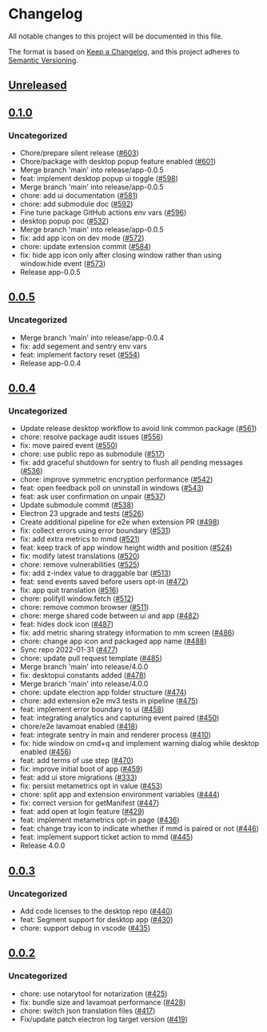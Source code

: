 # Changelog
All notable changes to this project will be documented in this file.

The format is based on [Keep a Changelog](https://keepachangelog.com/en/1.0.0/),
and this project adheres to [Semantic Versioning](https://semver.org/spec/v2.0.0.html).

## [Unreleased]

## [0.1.0]
### Uncategorized
- Chore/prepare silent release ([#603](https://github.com/MetaMask/metamask-desktop/pull/603))
- Chore/package with desktop popup feature enabled ([#601](https://github.com/MetaMask/metamask-desktop/pull/601))
- Merge branch 'main' into release/app-0.0.5
- feat: implement desktop popup ui toggle ([#598](https://github.com/MetaMask/metamask-desktop/pull/598))
- Merge branch 'main' into release/app-0.0.5
- chore: add ui documentation ([#581](https://github.com/MetaMask/metamask-desktop/pull/581))
- chore: add submodule doc ([#592](https://github.com/MetaMask/metamask-desktop/pull/592))
- Fine tune package GitHub actions env vars ([#596](https://github.com/MetaMask/metamask-desktop/pull/596))
- desktop popup poc ([#532](https://github.com/MetaMask/metamask-desktop/pull/532))
- Merge branch 'main' into release/app-0.0.5
- fix: add app icon on dev mode ([#572](https://github.com/MetaMask/metamask-desktop/pull/572))
- chore: update extension commit ([#584](https://github.com/MetaMask/metamask-desktop/pull/584))
- fix: hide app icon only after closing window rather than using window.hide event ([#573](https://github.com/MetaMask/metamask-desktop/pull/573))
- Release app-0.0.5

## [0.0.5]
### Uncategorized
- Merge branch 'main' into release/app-0.0.4
- fix: add segement and sentry env vars
- feat: implement factory reset ([#554](https://github.com/MetaMask/metamask-desktop/pull/554))
- Release app-0.0.4

## [0.0.4]
### Uncategorized
- Update release desktop workflow to avoid link common package ([#561](https://github.com/MetaMask/metamask-desktop/pull/561))
- chore: resolve package audit issues ([#556](https://github.com/MetaMask/metamask-desktop/pull/556))
- fix: move paired event ([#550](https://github.com/MetaMask/metamask-desktop/pull/550))
- chore: use public repo as submodule ([#517](https://github.com/MetaMask/metamask-desktop/pull/517))
- fix: add graceful shutdown for sentry to flush all pending messages ([#536](https://github.com/MetaMask/metamask-desktop/pull/536))
- chore: improve symmetric encryption performance ([#542](https://github.com/MetaMask/metamask-desktop/pull/542))
- feat: open feedback poll on uninstall in windows ([#543](https://github.com/MetaMask/metamask-desktop/pull/543))
- feat: ask user confirmation on unpair ([#537](https://github.com/MetaMask/metamask-desktop/pull/537))
- Update submodule commit ([#538](https://github.com/MetaMask/metamask-desktop/pull/538))
- Electron 23 upgrade and tests ([#526](https://github.com/MetaMask/metamask-desktop/pull/526))
- Create additional pipeline for e2e when extension PR ([#498](https://github.com/MetaMask/metamask-desktop/pull/498))
- fix: collect errors using error boundary ([#531](https://github.com/MetaMask/metamask-desktop/pull/531))
- fix: add extra metrics to mmd ([#521](https://github.com/MetaMask/metamask-desktop/pull/521))
- feat: keep track of app window height width and position ([#524](https://github.com/MetaMask/metamask-desktop/pull/524))
- fix: modify latest translations ([#520](https://github.com/MetaMask/metamask-desktop/pull/520))
- chore: remove vulnerabilities ([#525](https://github.com/MetaMask/metamask-desktop/pull/525))
- fix: add z-index value to draggable bar ([#513](https://github.com/MetaMask/metamask-desktop/pull/513))
- feat: send events saved before users opt-in ([#472](https://github.com/MetaMask/metamask-desktop/pull/472))
- fix: app quit translation ([#516](https://github.com/MetaMask/metamask-desktop/pull/516))
- chore: polifyll window.fetch ([#512](https://github.com/MetaMask/metamask-desktop/pull/512))
- chore: remove common browser ([#511](https://github.com/MetaMask/metamask-desktop/pull/511))
- chore: merge shared code between ui and app ([#482](https://github.com/MetaMask/metamask-desktop/pull/482))
- feat: hides dock icon ([#487](https://github.com/MetaMask/metamask-desktop/pull/487))
- fix: add metric sharing strategy information to mm screen ([#486](https://github.com/MetaMask/metamask-desktop/pull/486))
- chore: change app icon and packaged app name ([#488](https://github.com/MetaMask/metamask-desktop/pull/488))
- Sync repo 2022-01-31 ([#477](https://github.com/MetaMask/metamask-desktop/pull/477))
- chore: update pull request template ([#485](https://github.com/MetaMask/metamask-desktop/pull/485))
- Merge branch 'main' into release/4.0.0
- fix: desktopui constants added ([#478](https://github.com/MetaMask/metamask-desktop/pull/478))
- Merge branch 'main' into release/4.0.0
- chore: update electron app folder structure ([#474](https://github.com/MetaMask/metamask-desktop/pull/474))
- chore: add extension e2e mv3 tests in pipeline ([#475](https://github.com/MetaMask/metamask-desktop/pull/475))
- feat: implement error boundary to ui ([#458](https://github.com/MetaMask/metamask-desktop/pull/458))
- feat: integrating analytics and capturing event paired ([#450](https://github.com/MetaMask/metamask-desktop/pull/450))
- chore/e2e lavamoat enabled ([#418](https://github.com/MetaMask/metamask-desktop/pull/418))
- feat: integrate sentry in main and renderer process ([#410](https://github.com/MetaMask/metamask-desktop/pull/410))
- fix: hide window on cmd+q and implement warning dialog while desktop enabled ([#456](https://github.com/MetaMask/metamask-desktop/pull/456))
- feat: add terms of use step ([#470](https://github.com/MetaMask/metamask-desktop/pull/470))
- fix: improve initial boot of app ([#459](https://github.com/MetaMask/metamask-desktop/pull/459))
- feat: add ui store migrations ([#333](https://github.com/MetaMask/metamask-desktop/pull/333))
- fix: persist metametrics opt in value ([#453](https://github.com/MetaMask/metamask-desktop/pull/453))
- chore: split app and extension environment variables ([#444](https://github.com/MetaMask/metamask-desktop/pull/444))
- fix: correct version for getManifest ([#447](https://github.com/MetaMask/metamask-desktop/pull/447))
- feat: add open at login feature ([#429](https://github.com/MetaMask/metamask-desktop/pull/429))
- feat: implement metametrics opt-in page ([#436](https://github.com/MetaMask/metamask-desktop/pull/436))
- feat: change tray icon to indicate whether if mmd is paired or not ([#446](https://github.com/MetaMask/metamask-desktop/pull/446))
- feat: implement support ticket action to mmd ([#445](https://github.com/MetaMask/metamask-desktop/pull/445))
- Release 4.0.0

## [0.0.3]
### Uncategorized
- Add code licenses to the desktop repo ([#440](https://github.com/MetaMask/metamask-desktop/pull/440))
- feat: Segment support for desktop app ([#430](https://github.com/MetaMask/metamask-desktop/pull/430))
- chore: support debug in vscode ([#435](https://github.com/MetaMask/metamask-desktop/pull/435))

## [0.0.2]
### Uncategorized
- chore: use notarytool for notarization ([#425](https://github.com/MetaMask/metamask-desktop/pull/425))
- fix: bundle size and lavamoat performance ([#428](https://github.com/MetaMask/metamask-desktop/pull/428))
- chore: switch json translation files ([#417](https://github.com/MetaMask/metamask-desktop/pull/417))
- Fix/update patch electron log target version ([#419](https://github.com/MetaMask/metamask-desktop/pull/419))

[Unreleased]: https://github.com/MetaMask/metamask-desktop/compare/metamask-desktop-app@0.1.0...HEAD
[0.1.0]: https://github.com/MetaMask/metamask-desktop/compare/metamask-desktop-app@0.0.5...metamask-desktop-app@0.1.0
[0.0.5]: https://github.com/MetaMask/metamask-desktop/compare/metamask-desktop-app@0.0.4...metamask-desktop-app@0.0.5
[0.0.4]: https://github.com/MetaMask/metamask-desktop/compare/metamask-desktop-app@0.0.3...metamask-desktop-app@0.0.4
[0.0.3]: https://github.com/MetaMask/metamask-desktop/compare/metamask-desktop-app@0.0.2...metamask-desktop-app@0.0.3
[0.0.2]: https://github.com/MetaMask/metamask-desktop/releases/tag/metamask-desktop-app@0.0.2
